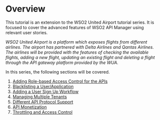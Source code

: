 # Overview

This tutorial is an extension to the WSO2 United Airport tutorial series. It is focused to cover the advanced features of WSO2 API Manager using relevant user stories.

_WSO2 United Airport is a platform which exposes flights from different airlines. The airport has partnered with Delta Airlines and Qantas Airlines. The airlines will be provided with the features of checking the available flights, adding a new flight, updating an existing flight and deleting a flight through the API gateway platform provided by the WUA._

In this series, the following sections will be covered.

1. [Adding Role-based Access Control for the APIs](1-role-based-auth.md)
2. [Blacklisting a User/Application](2-blacklisting.md)
3. [Adding a User Sign Up Workflow](3-sign-up-workflow.md)
4. [Managing Multiple Tenants](4-manage-tenants.md)
5. [Different API Protocol Support](5-supported-protocols.md)
6. [API Monetization](6-api-monetization.md)
7. [Throttling and Access Control](7-throttling-access-control.md)

